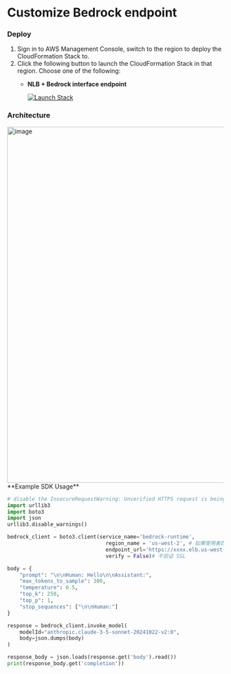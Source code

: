 # Customize Bedrock endpoint

### Deploy

1. Sign in to AWS Management Console, switch to the region to deploy the CloudFormation Stack to.
2. Click the following button to launch the CloudFormation Stack in that region. Choose one of the following:
   - **NLB + Bedrock interface endpoint**

      [![Launch Stack](assets/launch-stack.png)](https://console.aws.amazon.com/cloudformation/home#/stacks/create/template?stackName=BedrockProxyAPI&templateURL=https://sample-client-for-bedrock-clouformation.s3.us-west-2.amazonaws.com/CustomizeBedrockRunetimeEndpoint.yaml)

### Architecture
<img width="829" alt="image" src="https://github.com/user-attachments/assets/2fe3bf54-c370-4bca-9a1e-b63bbff0f3b6">

<br>
**Example SDK Usage**

```python
# disable the InsecureRequestWarning: Unverified HTTPS request is being made to host '127.0.0.1'. Adding certificate verification is strongly advised.
import urllib3
import boto3
import json
urllib3.disable_warnings()

bedrock_client = boto3.client(service_name='bedrock-runtime',
                                region_name = 'us-west-2', # 如果使用美西2的代理,请改成us-west-2
                                endpoint_url='https://xxxx.elb.us-west-2.amazonaws.com',
                                verify = False)# 不验证 SSL

body = {
    "prompt": "\n\nHuman: Hello\n\nAssistant:",
    "max_tokens_to_sample": 300,
    "temperature": 0.5,
    "top_k": 250,
    "top_p": 1,
    "stop_sequences": ["\n\nHuman:"]
}

response = bedrock_client.invoke_model(
    modelId="anthropic.claude-3-5-sonnet-20241022-v2:0",
    body=json.dumps(body)
)

response_body = json.loads(response.get('body').read())
print(response_body.get('completion'))
```
